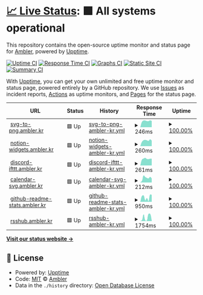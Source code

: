 # [📈 Live Status](https://apps.status.ambler.kr): <!--live status--> **🟩 All systems operational**

This repository contains the open-source uptime monitor and status page for [Ambler](https://ambler.kr), powered by [Upptime](https://github.com/upptime/upptime).

[![Uptime CI](https://github.com/amblerkr/apps.status/workflows/Uptime%20CI/badge.svg)](https://github.com/amblerkr/apps.status/actions?query=workflow%3A%22Uptime+CI%22)
[![Response Time CI](https://github.com/amblerkr/apps.status/workflows/Response%20Time%20CI/badge.svg)](https://github.com/amblerkr/apps.status/actions?query=workflow%3A%22Response+Time+CI%22)
[![Graphs CI](https://github.com/amblerkr/apps.status/workflows/Graphs%20CI/badge.svg)](https://github.com/amblerkr/apps.status/actions?query=workflow%3A%22Graphs+CI%22)
[![Static Site CI](https://github.com/amblerkr/apps.status/workflows/Static%20Site%20CI/badge.svg)](https://github.com/amblerkr/apps.status/actions?query=workflow%3A%22Static+Site+CI%22)
[![Summary CI](https://github.com/amblerkr/apps.status/workflows/Summary%20CI/badge.svg)](https://github.com/amblerkr/apps.status/actions?query=workflow%3A%22Summary+CI%22)

With [Upptime](https://upptime.js.org), you can get your own unlimited and free uptime monitor and status page, powered entirely by a GitHub repository. We use [Issues](https://github.com/amblerkr/apps.status/issues) as incident reports, [Actions](https://github.com/amblerkr/apps.status/actions) as uptime monitors, and [Pages](https://apps.status.ambler.kr) for the status page.

<!--start: status pages-->
<!-- This summary is generated by Upptime (https://github.com/upptime/upptime) -->
<!-- Do not edit this manually, your changes will be overwritten -->
<!-- prettier-ignore -->
| URL | Status | History | Response Time | Uptime |
| --- | ------ | ------- | ------------- | ------ |
| <img alt="" src="https://icons.duckduckgo.com/ip3/svg-to-png.ambler.kr.ico" height="13"> [svg-to-png.ambler.kr](https://svg-to-png.ambler.kr/) | 🟩 Up | [svg-to-png-ambler-kr.yml](https://github.com/amblerkr/apps.status/commits/HEAD/history/svg-to-png-ambler-kr.yml) | <details><summary><img alt="Response time graph" src="./graphs/svg-to-png-ambler-kr/response-time-week.png" height="20"> 246ms</summary><br><a href="https://apps.status.ambler.kr/history/svg-to-png-ambler-kr"><img alt="Response time 274" src="https://img.shields.io/endpoint?url=https%3A%2F%2Fraw.githubusercontent.com%2Famblerkr%2Fapps.status%2FHEAD%2Fapi%2Fsvg-to-png-ambler-kr%2Fresponse-time.json"></a><br><a href="https://apps.status.ambler.kr/history/svg-to-png-ambler-kr"><img alt="24-hour response time 246" src="https://img.shields.io/endpoint?url=https%3A%2F%2Fraw.githubusercontent.com%2Famblerkr%2Fapps.status%2FHEAD%2Fapi%2Fsvg-to-png-ambler-kr%2Fresponse-time-day.json"></a><br><a href="https://apps.status.ambler.kr/history/svg-to-png-ambler-kr"><img alt="7-day response time 246" src="https://img.shields.io/endpoint?url=https%3A%2F%2Fraw.githubusercontent.com%2Famblerkr%2Fapps.status%2FHEAD%2Fapi%2Fsvg-to-png-ambler-kr%2Fresponse-time-week.json"></a><br><a href="https://apps.status.ambler.kr/history/svg-to-png-ambler-kr"><img alt="30-day response time 246" src="https://img.shields.io/endpoint?url=https%3A%2F%2Fraw.githubusercontent.com%2Famblerkr%2Fapps.status%2FHEAD%2Fapi%2Fsvg-to-png-ambler-kr%2Fresponse-time-month.json"></a><br><a href="https://apps.status.ambler.kr/history/svg-to-png-ambler-kr"><img alt="1-year response time 278" src="https://img.shields.io/endpoint?url=https%3A%2F%2Fraw.githubusercontent.com%2Famblerkr%2Fapps.status%2FHEAD%2Fapi%2Fsvg-to-png-ambler-kr%2Fresponse-time-year.json"></a></details> | <details><summary><a href="https://apps.status.ambler.kr/history/svg-to-png-ambler-kr">100.00%</a></summary><a href="https://apps.status.ambler.kr/history/svg-to-png-ambler-kr"><img alt="All-time uptime 100.00%" src="https://img.shields.io/endpoint?url=https%3A%2F%2Fraw.githubusercontent.com%2Famblerkr%2Fapps.status%2FHEAD%2Fapi%2Fsvg-to-png-ambler-kr%2Fuptime.json"></a><br><a href="https://apps.status.ambler.kr/history/svg-to-png-ambler-kr"><img alt="24-hour uptime 100.00%" src="https://img.shields.io/endpoint?url=https%3A%2F%2Fraw.githubusercontent.com%2Famblerkr%2Fapps.status%2FHEAD%2Fapi%2Fsvg-to-png-ambler-kr%2Fuptime-day.json"></a><br><a href="https://apps.status.ambler.kr/history/svg-to-png-ambler-kr"><img alt="7-day uptime 100.00%" src="https://img.shields.io/endpoint?url=https%3A%2F%2Fraw.githubusercontent.com%2Famblerkr%2Fapps.status%2FHEAD%2Fapi%2Fsvg-to-png-ambler-kr%2Fuptime-week.json"></a><br><a href="https://apps.status.ambler.kr/history/svg-to-png-ambler-kr"><img alt="30-day uptime 100.00%" src="https://img.shields.io/endpoint?url=https%3A%2F%2Fraw.githubusercontent.com%2Famblerkr%2Fapps.status%2FHEAD%2Fapi%2Fsvg-to-png-ambler-kr%2Fuptime-month.json"></a><br><a href="https://apps.status.ambler.kr/history/svg-to-png-ambler-kr"><img alt="1-year uptime 100.00%" src="https://img.shields.io/endpoint?url=https%3A%2F%2Fraw.githubusercontent.com%2Famblerkr%2Fapps.status%2FHEAD%2Fapi%2Fsvg-to-png-ambler-kr%2Fuptime-year.json"></a></details>
| <img alt="" src="https://icons.duckduckgo.com/ip3/notion-widgets.ambler.kr.ico" height="13"> [notion-widgets.ambler.kr](https://notion-widgets.ambler.kr/) | 🟩 Up | [notion-widgets-ambler-kr.yml](https://github.com/amblerkr/apps.status/commits/HEAD/history/notion-widgets-ambler-kr.yml) | <details><summary><img alt="Response time graph" src="./graphs/notion-widgets-ambler-kr/response-time-week.png" height="20"> 260ms</summary><br><a href="https://apps.status.ambler.kr/history/notion-widgets-ambler-kr"><img alt="Response time 245" src="https://img.shields.io/endpoint?url=https%3A%2F%2Fraw.githubusercontent.com%2Famblerkr%2Fapps.status%2FHEAD%2Fapi%2Fnotion-widgets-ambler-kr%2Fresponse-time.json"></a><br><a href="https://apps.status.ambler.kr/history/notion-widgets-ambler-kr"><img alt="24-hour response time 252" src="https://img.shields.io/endpoint?url=https%3A%2F%2Fraw.githubusercontent.com%2Famblerkr%2Fapps.status%2FHEAD%2Fapi%2Fnotion-widgets-ambler-kr%2Fresponse-time-day.json"></a><br><a href="https://apps.status.ambler.kr/history/notion-widgets-ambler-kr"><img alt="7-day response time 260" src="https://img.shields.io/endpoint?url=https%3A%2F%2Fraw.githubusercontent.com%2Famblerkr%2Fapps.status%2FHEAD%2Fapi%2Fnotion-widgets-ambler-kr%2Fresponse-time-week.json"></a><br><a href="https://apps.status.ambler.kr/history/notion-widgets-ambler-kr"><img alt="30-day response time 255" src="https://img.shields.io/endpoint?url=https%3A%2F%2Fraw.githubusercontent.com%2Famblerkr%2Fapps.status%2FHEAD%2Fapi%2Fnotion-widgets-ambler-kr%2Fresponse-time-month.json"></a><br><a href="https://apps.status.ambler.kr/history/notion-widgets-ambler-kr"><img alt="1-year response time 245" src="https://img.shields.io/endpoint?url=https%3A%2F%2Fraw.githubusercontent.com%2Famblerkr%2Fapps.status%2FHEAD%2Fapi%2Fnotion-widgets-ambler-kr%2Fresponse-time-year.json"></a></details> | <details><summary><a href="https://apps.status.ambler.kr/history/notion-widgets-ambler-kr">100.00%</a></summary><a href="https://apps.status.ambler.kr/history/notion-widgets-ambler-kr"><img alt="All-time uptime 100.00%" src="https://img.shields.io/endpoint?url=https%3A%2F%2Fraw.githubusercontent.com%2Famblerkr%2Fapps.status%2FHEAD%2Fapi%2Fnotion-widgets-ambler-kr%2Fuptime.json"></a><br><a href="https://apps.status.ambler.kr/history/notion-widgets-ambler-kr"><img alt="24-hour uptime 100.00%" src="https://img.shields.io/endpoint?url=https%3A%2F%2Fraw.githubusercontent.com%2Famblerkr%2Fapps.status%2FHEAD%2Fapi%2Fnotion-widgets-ambler-kr%2Fuptime-day.json"></a><br><a href="https://apps.status.ambler.kr/history/notion-widgets-ambler-kr"><img alt="7-day uptime 100.00%" src="https://img.shields.io/endpoint?url=https%3A%2F%2Fraw.githubusercontent.com%2Famblerkr%2Fapps.status%2FHEAD%2Fapi%2Fnotion-widgets-ambler-kr%2Fuptime-week.json"></a><br><a href="https://apps.status.ambler.kr/history/notion-widgets-ambler-kr"><img alt="30-day uptime 100.00%" src="https://img.shields.io/endpoint?url=https%3A%2F%2Fraw.githubusercontent.com%2Famblerkr%2Fapps.status%2FHEAD%2Fapi%2Fnotion-widgets-ambler-kr%2Fuptime-month.json"></a><br><a href="https://apps.status.ambler.kr/history/notion-widgets-ambler-kr"><img alt="1-year uptime 100.00%" src="https://img.shields.io/endpoint?url=https%3A%2F%2Fraw.githubusercontent.com%2Famblerkr%2Fapps.status%2FHEAD%2Fapi%2Fnotion-widgets-ambler-kr%2Fuptime-year.json"></a></details>
| <img alt="" src="https://icons.duckduckgo.com/ip3/discord-ifttt.ambler.kr.ico" height="13"> [discord-ifttt.ambler.kr](https://discord-ifttt.ambler.kr/) | 🟩 Up | [discord-ifttt-ambler-kr.yml](https://github.com/amblerkr/apps.status/commits/HEAD/history/discord-ifttt-ambler-kr.yml) | <details><summary><img alt="Response time graph" src="./graphs/discord-ifttt-ambler-kr/response-time-week.png" height="20"> 261ms</summary><br><a href="https://apps.status.ambler.kr/history/discord-ifttt-ambler-kr"><img alt="Response time 246" src="https://img.shields.io/endpoint?url=https%3A%2F%2Fraw.githubusercontent.com%2Famblerkr%2Fapps.status%2FHEAD%2Fapi%2Fdiscord-ifttt-ambler-kr%2Fresponse-time.json"></a><br><a href="https://apps.status.ambler.kr/history/discord-ifttt-ambler-kr"><img alt="24-hour response time 264" src="https://img.shields.io/endpoint?url=https%3A%2F%2Fraw.githubusercontent.com%2Famblerkr%2Fapps.status%2FHEAD%2Fapi%2Fdiscord-ifttt-ambler-kr%2Fresponse-time-day.json"></a><br><a href="https://apps.status.ambler.kr/history/discord-ifttt-ambler-kr"><img alt="7-day response time 261" src="https://img.shields.io/endpoint?url=https%3A%2F%2Fraw.githubusercontent.com%2Famblerkr%2Fapps.status%2FHEAD%2Fapi%2Fdiscord-ifttt-ambler-kr%2Fresponse-time-week.json"></a><br><a href="https://apps.status.ambler.kr/history/discord-ifttt-ambler-kr"><img alt="30-day response time 230" src="https://img.shields.io/endpoint?url=https%3A%2F%2Fraw.githubusercontent.com%2Famblerkr%2Fapps.status%2FHEAD%2Fapi%2Fdiscord-ifttt-ambler-kr%2Fresponse-time-month.json"></a><br><a href="https://apps.status.ambler.kr/history/discord-ifttt-ambler-kr"><img alt="1-year response time 257" src="https://img.shields.io/endpoint?url=https%3A%2F%2Fraw.githubusercontent.com%2Famblerkr%2Fapps.status%2FHEAD%2Fapi%2Fdiscord-ifttt-ambler-kr%2Fresponse-time-year.json"></a></details> | <details><summary><a href="https://apps.status.ambler.kr/history/discord-ifttt-ambler-kr">100.00%</a></summary><a href="https://apps.status.ambler.kr/history/discord-ifttt-ambler-kr"><img alt="All-time uptime 100.00%" src="https://img.shields.io/endpoint?url=https%3A%2F%2Fraw.githubusercontent.com%2Famblerkr%2Fapps.status%2FHEAD%2Fapi%2Fdiscord-ifttt-ambler-kr%2Fuptime.json"></a><br><a href="https://apps.status.ambler.kr/history/discord-ifttt-ambler-kr"><img alt="24-hour uptime 100.00%" src="https://img.shields.io/endpoint?url=https%3A%2F%2Fraw.githubusercontent.com%2Famblerkr%2Fapps.status%2FHEAD%2Fapi%2Fdiscord-ifttt-ambler-kr%2Fuptime-day.json"></a><br><a href="https://apps.status.ambler.kr/history/discord-ifttt-ambler-kr"><img alt="7-day uptime 100.00%" src="https://img.shields.io/endpoint?url=https%3A%2F%2Fraw.githubusercontent.com%2Famblerkr%2Fapps.status%2FHEAD%2Fapi%2Fdiscord-ifttt-ambler-kr%2Fuptime-week.json"></a><br><a href="https://apps.status.ambler.kr/history/discord-ifttt-ambler-kr"><img alt="30-day uptime 100.00%" src="https://img.shields.io/endpoint?url=https%3A%2F%2Fraw.githubusercontent.com%2Famblerkr%2Fapps.status%2FHEAD%2Fapi%2Fdiscord-ifttt-ambler-kr%2Fuptime-month.json"></a><br><a href="https://apps.status.ambler.kr/history/discord-ifttt-ambler-kr"><img alt="1-year uptime 100.00%" src="https://img.shields.io/endpoint?url=https%3A%2F%2Fraw.githubusercontent.com%2Famblerkr%2Fapps.status%2FHEAD%2Fapi%2Fdiscord-ifttt-ambler-kr%2Fuptime-year.json"></a></details>
| <img alt="" src="https://icons.duckduckgo.com/ip3/calendar-svg.ambler.kr.ico" height="13"> [calendar-svg.ambler.kr](https://calendar-svg.ambler.kr/) | 🟩 Up | [calendar-svg-ambler-kr.yml](https://github.com/amblerkr/apps.status/commits/HEAD/history/calendar-svg-ambler-kr.yml) | <details><summary><img alt="Response time graph" src="./graphs/calendar-svg-ambler-kr/response-time-week.png" height="20"> 212ms</summary><br><a href="https://apps.status.ambler.kr/history/calendar-svg-ambler-kr"><img alt="Response time 213" src="https://img.shields.io/endpoint?url=https%3A%2F%2Fraw.githubusercontent.com%2Famblerkr%2Fapps.status%2FHEAD%2Fapi%2Fcalendar-svg-ambler-kr%2Fresponse-time.json"></a><br><a href="https://apps.status.ambler.kr/history/calendar-svg-ambler-kr"><img alt="24-hour response time 185" src="https://img.shields.io/endpoint?url=https%3A%2F%2Fraw.githubusercontent.com%2Famblerkr%2Fapps.status%2FHEAD%2Fapi%2Fcalendar-svg-ambler-kr%2Fresponse-time-day.json"></a><br><a href="https://apps.status.ambler.kr/history/calendar-svg-ambler-kr"><img alt="7-day response time 212" src="https://img.shields.io/endpoint?url=https%3A%2F%2Fraw.githubusercontent.com%2Famblerkr%2Fapps.status%2FHEAD%2Fapi%2Fcalendar-svg-ambler-kr%2Fresponse-time-week.json"></a><br><a href="https://apps.status.ambler.kr/history/calendar-svg-ambler-kr"><img alt="30-day response time 200" src="https://img.shields.io/endpoint?url=https%3A%2F%2Fraw.githubusercontent.com%2Famblerkr%2Fapps.status%2FHEAD%2Fapi%2Fcalendar-svg-ambler-kr%2Fresponse-time-month.json"></a><br><a href="https://apps.status.ambler.kr/history/calendar-svg-ambler-kr"><img alt="1-year response time 219" src="https://img.shields.io/endpoint?url=https%3A%2F%2Fraw.githubusercontent.com%2Famblerkr%2Fapps.status%2FHEAD%2Fapi%2Fcalendar-svg-ambler-kr%2Fresponse-time-year.json"></a></details> | <details><summary><a href="https://apps.status.ambler.kr/history/calendar-svg-ambler-kr">100.00%</a></summary><a href="https://apps.status.ambler.kr/history/calendar-svg-ambler-kr"><img alt="All-time uptime 100.00%" src="https://img.shields.io/endpoint?url=https%3A%2F%2Fraw.githubusercontent.com%2Famblerkr%2Fapps.status%2FHEAD%2Fapi%2Fcalendar-svg-ambler-kr%2Fuptime.json"></a><br><a href="https://apps.status.ambler.kr/history/calendar-svg-ambler-kr"><img alt="24-hour uptime 100.00%" src="https://img.shields.io/endpoint?url=https%3A%2F%2Fraw.githubusercontent.com%2Famblerkr%2Fapps.status%2FHEAD%2Fapi%2Fcalendar-svg-ambler-kr%2Fuptime-day.json"></a><br><a href="https://apps.status.ambler.kr/history/calendar-svg-ambler-kr"><img alt="7-day uptime 100.00%" src="https://img.shields.io/endpoint?url=https%3A%2F%2Fraw.githubusercontent.com%2Famblerkr%2Fapps.status%2FHEAD%2Fapi%2Fcalendar-svg-ambler-kr%2Fuptime-week.json"></a><br><a href="https://apps.status.ambler.kr/history/calendar-svg-ambler-kr"><img alt="30-day uptime 100.00%" src="https://img.shields.io/endpoint?url=https%3A%2F%2Fraw.githubusercontent.com%2Famblerkr%2Fapps.status%2FHEAD%2Fapi%2Fcalendar-svg-ambler-kr%2Fuptime-month.json"></a><br><a href="https://apps.status.ambler.kr/history/calendar-svg-ambler-kr"><img alt="1-year uptime 100.00%" src="https://img.shields.io/endpoint?url=https%3A%2F%2Fraw.githubusercontent.com%2Famblerkr%2Fapps.status%2FHEAD%2Fapi%2Fcalendar-svg-ambler-kr%2Fuptime-year.json"></a></details>
| <img alt="" src="https://icons.duckduckgo.com/ip3/github-readme-stats.ambler.kr.ico" height="13"> [github-readme-stats.ambler.kr](https://github-readme-stats.ambler.kr/api?username=amblerkr) | 🟩 Up | [github-readme-stats-ambler-kr.yml](https://github.com/amblerkr/apps.status/commits/HEAD/history/github-readme-stats-ambler-kr.yml) | <details><summary><img alt="Response time graph" src="./graphs/github-readme-stats-ambler-kr/response-time-week.png" height="20"> 950ms</summary><br><a href="https://apps.status.ambler.kr/history/github-readme-stats-ambler-kr"><img alt="Response time 800" src="https://img.shields.io/endpoint?url=https%3A%2F%2Fraw.githubusercontent.com%2Famblerkr%2Fapps.status%2FHEAD%2Fapi%2Fgithub-readme-stats-ambler-kr%2Fresponse-time.json"></a><br><a href="https://apps.status.ambler.kr/history/github-readme-stats-ambler-kr"><img alt="24-hour response time 1466" src="https://img.shields.io/endpoint?url=https%3A%2F%2Fraw.githubusercontent.com%2Famblerkr%2Fapps.status%2FHEAD%2Fapi%2Fgithub-readme-stats-ambler-kr%2Fresponse-time-day.json"></a><br><a href="https://apps.status.ambler.kr/history/github-readme-stats-ambler-kr"><img alt="7-day response time 950" src="https://img.shields.io/endpoint?url=https%3A%2F%2Fraw.githubusercontent.com%2Famblerkr%2Fapps.status%2FHEAD%2Fapi%2Fgithub-readme-stats-ambler-kr%2Fresponse-time-week.json"></a><br><a href="https://apps.status.ambler.kr/history/github-readme-stats-ambler-kr"><img alt="30-day response time 690" src="https://img.shields.io/endpoint?url=https%3A%2F%2Fraw.githubusercontent.com%2Famblerkr%2Fapps.status%2FHEAD%2Fapi%2Fgithub-readme-stats-ambler-kr%2Fresponse-time-month.json"></a><br><a href="https://apps.status.ambler.kr/history/github-readme-stats-ambler-kr"><img alt="1-year response time 801" src="https://img.shields.io/endpoint?url=https%3A%2F%2Fraw.githubusercontent.com%2Famblerkr%2Fapps.status%2FHEAD%2Fapi%2Fgithub-readme-stats-ambler-kr%2Fresponse-time-year.json"></a></details> | <details><summary><a href="https://apps.status.ambler.kr/history/github-readme-stats-ambler-kr">100.00%</a></summary><a href="https://apps.status.ambler.kr/history/github-readme-stats-ambler-kr"><img alt="All-time uptime 100.00%" src="https://img.shields.io/endpoint?url=https%3A%2F%2Fraw.githubusercontent.com%2Famblerkr%2Fapps.status%2FHEAD%2Fapi%2Fgithub-readme-stats-ambler-kr%2Fuptime.json"></a><br><a href="https://apps.status.ambler.kr/history/github-readme-stats-ambler-kr"><img alt="24-hour uptime 100.00%" src="https://img.shields.io/endpoint?url=https%3A%2F%2Fraw.githubusercontent.com%2Famblerkr%2Fapps.status%2FHEAD%2Fapi%2Fgithub-readme-stats-ambler-kr%2Fuptime-day.json"></a><br><a href="https://apps.status.ambler.kr/history/github-readme-stats-ambler-kr"><img alt="7-day uptime 100.00%" src="https://img.shields.io/endpoint?url=https%3A%2F%2Fraw.githubusercontent.com%2Famblerkr%2Fapps.status%2FHEAD%2Fapi%2Fgithub-readme-stats-ambler-kr%2Fuptime-week.json"></a><br><a href="https://apps.status.ambler.kr/history/github-readme-stats-ambler-kr"><img alt="30-day uptime 100.00%" src="https://img.shields.io/endpoint?url=https%3A%2F%2Fraw.githubusercontent.com%2Famblerkr%2Fapps.status%2FHEAD%2Fapi%2Fgithub-readme-stats-ambler-kr%2Fuptime-month.json"></a><br><a href="https://apps.status.ambler.kr/history/github-readme-stats-ambler-kr"><img alt="1-year uptime 100.00%" src="https://img.shields.io/endpoint?url=https%3A%2F%2Fraw.githubusercontent.com%2Famblerkr%2Fapps.status%2FHEAD%2Fapi%2Fgithub-readme-stats-ambler-kr%2Fuptime-year.json"></a></details>
| <img alt="" src="https://icons.duckduckgo.com/ip3/rsshub.ambler.kr.ico" height="13"> [rsshub.ambler.kr](https://rsshub.ambler.kr/) | 🟩 Up | [rsshub-ambler-kr.yml](https://github.com/amblerkr/apps.status/commits/HEAD/history/rsshub-ambler-kr.yml) | <details><summary><img alt="Response time graph" src="./graphs/rsshub-ambler-kr/response-time-week.png" height="20"> 1754ms</summary><br><a href="https://apps.status.ambler.kr/history/rsshub-ambler-kr"><img alt="Response time 670" src="https://img.shields.io/endpoint?url=https%3A%2F%2Fraw.githubusercontent.com%2Famblerkr%2Fapps.status%2FHEAD%2Fapi%2Frsshub-ambler-kr%2Fresponse-time.json"></a><br><a href="https://apps.status.ambler.kr/history/rsshub-ambler-kr"><img alt="24-hour response time 193" src="https://img.shields.io/endpoint?url=https%3A%2F%2Fraw.githubusercontent.com%2Famblerkr%2Fapps.status%2FHEAD%2Fapi%2Frsshub-ambler-kr%2Fresponse-time-day.json"></a><br><a href="https://apps.status.ambler.kr/history/rsshub-ambler-kr"><img alt="7-day response time 1754" src="https://img.shields.io/endpoint?url=https%3A%2F%2Fraw.githubusercontent.com%2Famblerkr%2Fapps.status%2FHEAD%2Fapi%2Frsshub-ambler-kr%2Fresponse-time-week.json"></a><br><a href="https://apps.status.ambler.kr/history/rsshub-ambler-kr"><img alt="30-day response time 891" src="https://img.shields.io/endpoint?url=https%3A%2F%2Fraw.githubusercontent.com%2Famblerkr%2Fapps.status%2FHEAD%2Fapi%2Frsshub-ambler-kr%2Fresponse-time-month.json"></a><br><a href="https://apps.status.ambler.kr/history/rsshub-ambler-kr"><img alt="1-year response time 764" src="https://img.shields.io/endpoint?url=https%3A%2F%2Fraw.githubusercontent.com%2Famblerkr%2Fapps.status%2FHEAD%2Fapi%2Frsshub-ambler-kr%2Fresponse-time-year.json"></a></details> | <details><summary><a href="https://apps.status.ambler.kr/history/rsshub-ambler-kr">100.00%</a></summary><a href="https://apps.status.ambler.kr/history/rsshub-ambler-kr"><img alt="All-time uptime 99.99%" src="https://img.shields.io/endpoint?url=https%3A%2F%2Fraw.githubusercontent.com%2Famblerkr%2Fapps.status%2FHEAD%2Fapi%2Frsshub-ambler-kr%2Fuptime.json"></a><br><a href="https://apps.status.ambler.kr/history/rsshub-ambler-kr"><img alt="24-hour uptime 100.00%" src="https://img.shields.io/endpoint?url=https%3A%2F%2Fraw.githubusercontent.com%2Famblerkr%2Fapps.status%2FHEAD%2Fapi%2Frsshub-ambler-kr%2Fuptime-day.json"></a><br><a href="https://apps.status.ambler.kr/history/rsshub-ambler-kr"><img alt="7-day uptime 100.00%" src="https://img.shields.io/endpoint?url=https%3A%2F%2Fraw.githubusercontent.com%2Famblerkr%2Fapps.status%2FHEAD%2Fapi%2Frsshub-ambler-kr%2Fuptime-week.json"></a><br><a href="https://apps.status.ambler.kr/history/rsshub-ambler-kr"><img alt="30-day uptime 100.00%" src="https://img.shields.io/endpoint?url=https%3A%2F%2Fraw.githubusercontent.com%2Famblerkr%2Fapps.status%2FHEAD%2Fapi%2Frsshub-ambler-kr%2Fuptime-month.json"></a><br><a href="https://apps.status.ambler.kr/history/rsshub-ambler-kr"><img alt="1-year uptime 100.00%" src="https://img.shields.io/endpoint?url=https%3A%2F%2Fraw.githubusercontent.com%2Famblerkr%2Fapps.status%2FHEAD%2Fapi%2Frsshub-ambler-kr%2Fuptime-year.json"></a></details>

<!--end: status pages-->

[**Visit our status website →**](https://apps.status.ambler.kr)

## 📄 License

- Powered by: [Upptime](https://github.com/upptime/upptime)
- Code: [MIT](./LICENSE) © [Ambler](https://ambler.kr)
- Data in the `./history` directory: [Open Database License](https://opendatacommons.org/licenses/odbl/1-0/)
